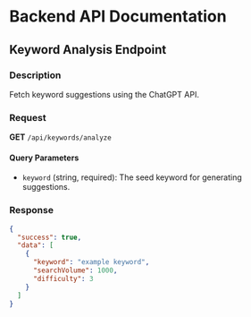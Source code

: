 # Backend API Documentation

## Keyword Analysis Endpoint

### Description
Fetch keyword suggestions using the ChatGPT API.

### Request
**GET** `/api/keywords/analyze`

#### Query Parameters
- `keyword` (string, required): The seed keyword for generating suggestions.

### Response
```json
{
  "success": true,
  "data": [
    {
      "keyword": "example keyword",
      "searchVolume": 1000,
      "difficulty": 3
    }
  ]
}
```
